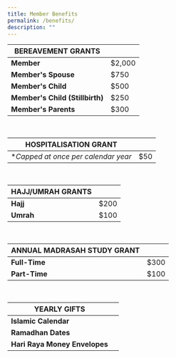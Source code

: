 ```yaml
---
title: Member Benefits
permalink: /benefits/
description: ""
---
```


| BEREAVEMENT GRANTS |  |
| -------- | -------- |
| **Member**    | $2,000     |
| **Member's Spouse**     | $750     |
| **Member's Child**     | $500     |
| **Member's Child (Stillbirth)**     | $250     |
| **Member's Parents**    | $300     |
<br>
	
| HOSPITALISATION GRANT |  |
| -------- | -------- |
| **Capped at once per calendar year*    | $50     |

<br>

| HAJJ/UMRAH GRANTS |  |
| -------- | -------- |
| **Hajj**    | $200     |
| **Umrah**     | $100     |

<br>

| ANNUAL MADRASAH STUDY GRANT |  |
| -------- | -------- |
| **Full-Time**    | $300     |
| **Part-Time**     | $100     |

<br>

| YEARLY GIFTS |  |
| -------- | -------- |
| **Islamic Calendar**    |     |
| **Ramadhan Dates**     |    |
| **Hari Raya Money Envelopes**     |     |